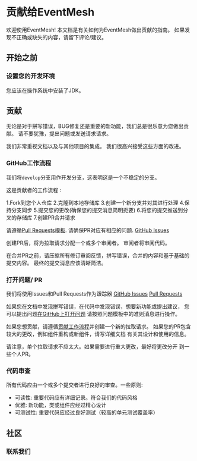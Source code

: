 # 贡献给EventMesh

欢迎使用EventMesh! 本文档是有关如何为EventMesh做出贡献的指南。
如果发现不正确或缺失的内容，请留下评论/建议。

## 开始之前

### 设置您的开发环境

您应该在操作系统中安装了JDK。

## 贡献

无论是对于拼写错误，BUG修复还是重要的新功能，我们总是很乐意为您做出贡献。
请不要犹豫，提出问题或发送请求请求。

我们非常重视文档以及与其他项目的集成。
我们很高兴接受这些方面的改进。

### GitHub工作流程

我们将`develop`分支用作开发分支，这表明这是一个不稳定的分支。

这是贡献者的工作流程 :

1.Fork到您个人仓库
2.克隆到本地存储库
3.创建一个新分支并对其进行处理
4.保持分支同步
5.提交您的更改(确保您的提交消息简明扼要)
6.将您的提交推送到分叉的存储库
7.创建PR合并请求

请遵循[Pull Requests模板](./.github/PULL_REQUEST_TEMPLATE.md).
请确保PR对应有相应的问题. [GitHub Issues](https://github.com/WeBankFinTech/EventMesh/issues)

创建PR后，将为拉取请求分配一个或多个审阅者。
审阅者将审阅代码。

在合并PR之前，请压缩所有修订审阅反馈，拼写错误，合并的内容和基于基础的提交内容。
最终的提交消息应该清晰简洁。

### 打开问题/ PR

我们将使用Issues和Pull Requests作为跟踪器 
[GitHub Issues](https://github.com/WeBankFinTech/EventMesh/issues)
[Pull Requests](https://github.com/WeBankFinTech/EventMesh/pulls)

如果您在文档中发现拼写错误，在代码中发现错误，想要新功能或提出建议，
您可以提出问题[在GitHub上打开问题](https://github.com/WeBankFinTech/EventMesh/issues/new)
请按照问题模板中的准则消息进行操作。

如果您想贡献，请遵循[贡献工作流程](#github-workflow)并创建一个新的拉取请求。
如果您的PR包含较大的更改，例如组件重构或新组件，请写详细文档
有关其设计和使用的信息。

请注意，单个拉取请求不应太大。如果需要进行重大更改，最好将更改分开
到一些个人PR。

### 代码审查

所有代码应由一个或多个提交者进行良好的审查。一些原则:

- 可读性: 重要代码应有详细记录。符合我们的代码风格
- 优雅: 新功能，类或组件应经过精心设计
- 可测试性: 重要代码应经过良好测试（较高的单元测试覆盖率）

## 社区

### 联系我们